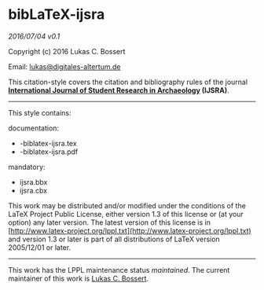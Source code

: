 bibLaTeX-__ijsra__    
======= 

_2016/07/04 v0.1_

Copyright (c) 2016 Lukas C. Bossert 

Email: [lukas@digitales-altertum.de](mailto:lukas@digitales-altertum.de)

This citation-style covers the citation and bibliography rules of 
the journal __[International Journal of Student Research in Archaeology](http://www.ijsra.org) (IJSRA)__. 

---

This style contains:

documentation:

- -biblatex-ijsra.tex
- -biblatex-ijsra.pdf

mandatory:

* ijsra.bbx
* ijsra.cbx


This work may be distributed and/or modified under the
conditions of the LaTeX Project Public License, either version 1.3
of this license or (at your option) any later version.
The latest version of this license is in [http://www.latex-project.org/lppl.txt](http://www.latex-project.org/lppl.txt) and version 1.3 or later is part of all distributions of LaTeX
version 2005/12/01 or later.

---
This work has the LPPL maintenance status _maintained_.
The current maintainer of this work is [Lukas C. Bossert](https://github.com/LukasCBossert).

